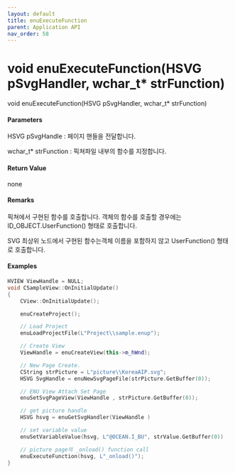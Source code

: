 ```yaml
---
layout: default
title: enuExecuteFunction
parent: Application API
nav_order: 58
---
```

# void enuExecuteFunction\(HSVG pSvgHandler, wchar\_t\* strFunction\)

void enuExecuteFunction\(HSVG pSvgHandler, wchar\_t\* strFunction\)

#### Parameters

HSVG pSvgHandle : 페이지 핸들을 전달합니다.

wchar\_t\* strFunction : 픽쳐파일 내부의 함수를 지정합니다.

#### Return Value

none

#### Remarks

픽쳐에서 구현된 함수를 호출합니다. 객체의 함수를 호출할 경우에는 ID\_OBJECT.UserFunction\(\) 형태로 호출합니다.

SVG 최상위 노드에서 구현된 함수는객체 이름을 포함하지 않고 UserFunction\(\) 형태로 호출합니다.

#### Examples

```cpp
HVIEW ViewHandle = NULL; 
void CSampleView::OnInitialUpdate() 
{ 
    CView::OnInitialUpdate(); 

    enuCreateProject(); 

    // Load Project
    enuLoadProjectFile(L"Project\\sample.enup"); 

    // Create View
    ViewHandle = enuCreateView(this->m_hWnd); 

    // New Page Create. 
    CString strPicture = L"picture\\KoreaAIP.svg"; 
    HSVG SvgHandle = enuNewSvgPageFile(strPicture.GetBuffer(0)); 

    // ENU View Attach Set Page 
    enuSetSvgPageView(ViewHandle , strPicture.GetBuffer(0)); 

    // get picture handle
    HSVG hsvg = enuGetSvgHandler(ViewHandle )

    // set variable value
    enuSetVariableValue(hsvg, L"@OCEAN.I_BU", strValue.GetBuffer(0))

    // picture page의 _onload() function call
    enuExecuteFunction(hsvg, L"_onload()");    
}
```



